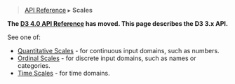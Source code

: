 > [API Reference](API-Reference.md) ▸ **Scales**

**The [D3 4.0 API Reference](https://github.com/d3/d3/blob/master/API.md) has moved. This page describes the D3 3.x API.**

See one of:

* [Quantitative Scales](Quantitative-Scales.md) - for continuous input domains, such as numbers.
* [Ordinal Scales](Ordinal-Scales.md) - for discrete input domains, such as names or categories.
* [Time Scales](Time-Scales.md) - for time domains.
